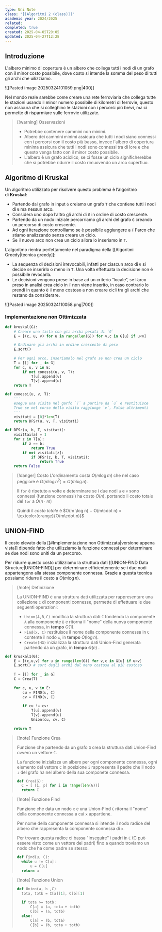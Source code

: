 ```yaml
---
type: Uni Note
class: "[[Algoritmi 2 (class)]]"
academic year: 2024/2025
related: 
completed: true
created: 2025-04-05T20:05
updated: 2025-04-27T12:28
---
```

## Introduzione

L'albero minimo di copertura è un albero che collega tutti i nodi di un grafo con il minor costo possibile, dove costo si intende la somma del peso di tutti gli archi che uilizziamo.

![[Pasted image 20250324101059.png|400]]

Nel mondo reale sarebbe come creare una rete ferroviaria che collega tutte le stazioni usando il minor numero possibile di kilometri di ferrovie, questo non assicura che si colleghino le stazioni con i percorsi più brevi, ma ci permette di risparmiare sulle ferrovie utilizzate.

>[!warning] Osservazioni
>
>- Potrebbe contenere cammini non minimi.
>- Albero dei cammini minimi assicura che tutti i nodi siano connessi con i percorsi con il costo più basso, invece l'albero di copertura minima assicura che tutti i nodi sono connessi tra di lore e che questo venga fatto con il minor costo possibile.
>- L'albero è un grafo aciclico, se ci fosse un ciclo significherebbe che si potrebbe ridurre il costo rimuovendo un arco superfluo.

## Algoritmo di Kruskal

Un algoritmo utilizzato per risolvere questo problema è l’algoritmo di **Kruskal**:
- Partendo dal grafo in input `G` creiamo un grafo `T` che contiene tutti i nodi di `G` ma nessun arco.
- Considera uno dopo l’altro gli archi di `G` in ordine di costo crescente. 
- Partendo da un nodo iniziale percorriamo gli archi del grafo `G` creando un percorso di costo crescente.
- Ad ogni iterazione controlliamo se è possibile aggiungere a `T` l'arco che stiamo analizzando senza creare un ciclo.
- Se il nuovo arco non crea un ciclo allora lo inseriamo in `T`.
  
L’algoritmo rientra perfettamente nel paradigma della [[Algoritmi Greedy|tecnica greedy]]:
- La sequenza di decisioni irrevocabili, infatti per ciascun arco di `G` si decide se inserirlo o meno in `T`. Una volta effettuata la decisione non è possibile revocarla.
- Le decisioni vengono prese in base ad un criterio “locale”, se l’arco preso in analisi crea ciclo in `T` non viene inserito, in caso contrario lo prendi in quanto è il meno costoso a non creare cicli tra gli archi che restano da considerare.

![[Pasted image 20250324110058.png|700]]

### Implementazione non Ottimizzata

```python
def kruskal(G):
	# Creare una lista con gli archi pesati di `G`
	E = [(c, u, v) for u in range(len(G)) for v,c in G[u] if u<v]

	# Ordinare gli archi in ordine crescente di peso
	E.sort()
	
	# Per ogni arco, inseriamolo nel grafo se non crea un ciclo 
	T = [[] for _ in G]
	for c, u, v in E:
		if not conessi(u, v, T):
			T[u].append(v)
			T[v].append(u)
	return T	
```

```python
def conessi(u, v, T):
	'''
	esegue una visita nel garfo `T` a partire da `u` e restituisce 
	True se nel corso della visita raggiunge `v`, False altrimenti
	'''
	visitati = [0]*len(T)
	return DFSr(u, v, T, visitati)

def DFSr(a, b, T, visitati):
	visittai[a] = 1
	for z in T[a]:
		if z == b:
			return True
		if not visitati[z]:
			if DFSr(z, b, T, visitati):
				return True
	return False
```

>[!danger] Costo
>L'ordinamento costa $O(m \log m)$ che nel caso peggiore è $O(m \log n^{2}) = O(m \log n)$.
>
>Il `for` è ripetuto `m` volte e determinare se i due nodi `u` e `v` sono connessi (funzione connessi) ha costo $O(n)$, portando il costo totale del `for` a $O(n\cdot m)$
>
>Quindi il *costo totale* è $O(m \log n) + O(m\cdot n) = \textcolor{orange}{O(m\cdot n)}$

## UNION-FIND

Il costo elevato della [[#Implementazione non Ottimizzata|versione appena vista]] dipende fatto che utilizziamo la funzione connessi per determinare se due nodi sono uniti da un percorso.

Per ridurre questo costo utilizziamo la struttura dati [[UNION-FIND Data Structure|UNION-FIND]] per determinare efficientemente se i due nodi appartengono alla stessa componente connessa. Grazie a questa tecnica possiamo ridurre il costo a $O(m \log n)$.

>[!note] Definizione
>
>La UNION-FIND è una struttura dati utilizzata per rappresentare una collezione `C` di componenti connesse, permette di effettuare le due seguenti operazioni:
>- `Union(A,B,C)` modifica la struttura dati `C` fondendo la componente `A` alla componente `B` e ritorna il "nome" della nuova componente connessa, in **tempo** $O(1)$.
>- `Find(x, C)` restituisce il nome della componente connessa in `C` contente il nodo `x`, in **tempo** $O(\log n)$.
>- `Create(HG)` inizializza la struttura dati Union-Find generata partendo da un grafo, in **tempo** $\Theta(n)$ .

```python
def kruskal1(G):
	E = [(c,u,v) for u in range(len(G)) for v,c in G[u] if u<v]
	E.sort() # sort degli archi dal meno costosa al più costoso
	
	T = [[] for _ in G]
	C = Crea(T)
	
	for c, u, v in E:
		cu = FIND(u, C)
		cv = FIND(v, C)
		
		if cu != cv:
			T[u].append(v)
			T[v].append(u)
			Union(cu, cv, C)
	
	return T
```

>[!note] Funzione Crea
>
>Funzione che partendo da un grafo `G` crea la struttura dati Union-Find ovvero un vettore `C`.
>
>La funzione inizializza un albero per ogni componente connessa, ogni elemento del vettore `C` in posizione `i` rappresenta il padre che il nodo `i` del grafo ha nel albero della sua componete connessa.
>
>```python
>def Crea(G):
>	C = [ (i, p) for i in range(len(G))]
>	return C
>```

>[!note] Funzione Find
>
>Funzione che data un nodo `x` e una Union-Find  `C` ritorna il "nome" della componente connessa a cui `x` appartiene.
>
>Per nome della componente connessa si intende il nodo radice del albero che rappresenta la componente connessa di `x`.
>
>Per trovare questa radice ci bassa "inseguire" i padri in `C` (C può essere visto come un vettore dei padri) fino a quando troviamo un nodo che ha come padre se stesso.
>
>```python
>def Find(u, C):
>	while u != C[u]:
>		u = C[u]
>	return u
>```

>[!note] Funzione Union
>
>```python
>def Union(a, b ,C)
>	tota, totb = C[a][1], C[b][1]
>	
>	if tota >= totb:
>		C[a] = (a, tota + totb)
>		C[b] = (a, totb)
>	else:
>		C[a] = (b, tota)
>		C[b] = (b, tota + totb)
>```